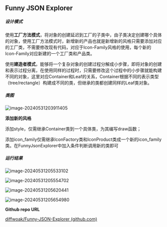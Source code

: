 ## Funny JSON Explorer

##### 设计模式

使用**工厂方法模式**，将对象的创建延迟到工厂的子类中，由子类决定创建哪个具体的对象，使用工厂方法模式时，新增新的产品也就是新增新的风格只需要添加对应的工厂类，不需要修改现有代码，对应于Icon-Family风格的使用，每个新的Icon-Family对应新建的一个工厂类和产品类。

使用**建造者模式**，能够将一个复杂对象的创建过程分解成小步骤，即将对象的创建和表示过程分离，在使用同样的过程时，只需要修改这个过程中的小步骤就能构建不同的对象，这里对应Container和Leaf的关系，Container根据不同的表示类型（tree/rectangle）构建成不同的类，但继承的类都创建同样的Leaf类对象。

##### 类图

![image-20240531203911405](https://gitee.com/e-year/images/raw/master/img/202406011042628.png)



**添加新的风格**

添加style，仅需继承Container类到一个具体类，为其编写draw函数；

添加icon_family仅需继承IconFactory类和IconProduct类成一个新的icon_family类。在FunnyJsonExplorer中加入条件判断调用新的类即可

##### 运行结果

![image-20240531205533102](https://gitee.com/e-year/images/raw/master/img/202406011042524.png)

![image-20240531205554702](https://gitee.com/e-year/images/raw/master/img/202406011042213.png)

![image-20240531205620441](https://gitee.com/e-year/images/raw/master/img/202406011043074.png)

![image-20240531205654980](https://gitee.com/e-year/images/raw/master/img/202406011043592.png)

**Github repo URL**

[diffwoak/Funny-JSON-Explorer (github.com)](https://github.com/diffwoak/Funny-JSON-Explorer)
